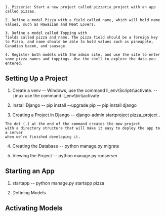 ```
1. Pizzeria: Start a new project called pizzeria_project with an app called pizzas. 

2. Define a model Pizza with a field called name, which will hold name values, such as Hawaiian and Meat Lovers. 

3. Define a model called Topping with
fields called pizza and name. The pizza field should be a foreign key to Pizza, and name should be able to hold values such as pineapple, Canadian bacon, and sausage.

4. Register both models with the admin site, and use the site to enter some pizza names and toppings. Use the shell to explore the data you entered.
```
## Setting Up a Project

1. Create a venv
-- Windows, use the command ll_env\Scripts\activate.
-- Linux use the command ll_env\bin\activate

2. Install Django
-- pip install --upgrade pip
-- pip install django

3. Creating a Project in Django
-- django-admin startproject pizza_project .
```
The dot (.) at the end of the command creates the new project
with a directory structure that will make it easy to deploy the app to a server
when we’re finished developing it.
```
4. Creating the Database
-- python manage.py migrate

5. Viewing the Project
-- python manage.py runserver


## Starting an App
1. startapp
-- python manage.py startapp pizza

2. Defining Models

## Activating Models